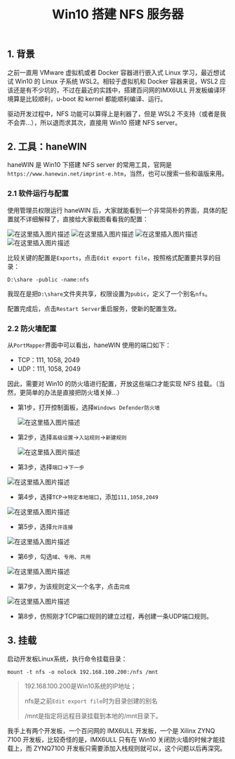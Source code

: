 ﻿---
title: Win10 搭建 NFS 服务器
tags: [工具, NFS]
---

## 1. 背景

之前一直用 VMware 虚拟机或者 Docker 容器进行嵌入式 Linux 学习，最近想试试 Win10 的 Linux 子系统 WSL2。相较于虚拟机和 Docker 容器来说，WSL2 应该还是有不少坑的，不过在最近的实践中，搭建百问网的IMX6ULL 开发板编译环境算是比较顺利，u-boot 和 kernel 都能顺利编译、运行。

驱动开发过程中，NFS 功能可以算得上是利器了，但是 WSL2 不支持（或者是我不会弄...），所以退而求其次，直接用 Win10 搭建 NFS server。



## 2. 工具：haneWIN

haneWIN 是 Win10 下搭建 NFS server 的常用工具，官网是`https://www.hanewin.net/imprint-e.htm`，当然，也可以搜索一些和谐版来用。



### 2.1 软件运行与配置

使用管理员权限运行 haneWIN 后，大家就能看到一个非常简朴的界面，具体的配置就不详细解释了，直接给大家截图看看我的配置：

![在这里插入图片描述](haneWIN搭建Win10NFS服务器.assets/watermark,type_ZmFuZ3poZW5naGVpdGk,shadow_10,text_aHR0cHM6Ly9ibG9nLmNzZG4ubmV0L3cwODAxMTAxMTE3,size_16,color_FFFFFF,t_70.png)
![在这里插入图片描述](haneWIN搭建Win10NFS服务器.assets/watermark,type_ZmFuZ3poZW5naGVpdGk,shadow_10,text_aHR0cHM6Ly9ibG9nLmNzZG4ubmV0L3cwODAxMTAxMTE3,size_16,color_FFFFFF,t_70-16596909717723.png)
![在这里插入图片描述](haneWIN搭建Win10NFS服务器.assets/watermark,type_ZmFuZ3poZW5naGVpdGk,shadow_10,text_aHR0cHM6Ly9ibG9nLmNzZG4ubmV0L3cwODAxMTAxMTE3,size_16,color_FFFFFF,t_70-16596909740456.png)
![在这里插入图片描述](haneWIN搭建Win10NFS服务器.assets/watermark,type_ZmFuZ3poZW5naGVpdGk,shadow_10,text_aHR0cHM6Ly9ibG9nLmNzZG4ubmV0L3cwODAxMTAxMTE3,size_16,color_FFFFFF,t_70-16596909766789.png)


比较关键的配置是`Exports`，点击`Edit export file`，按照格式配置要共享的目录：

```
D:\share -public -name:nfs
```

我现在是把`D:\share`文件夹共享，权限设置为`pubic`，定义了一个别名`nfs`。

配置完成后，点击`Restart Server`重启服务，使新的配置生效。



### 2.2 防火墙配置

从`PortMapper`界面中可以看出，haneWIN 使用的端口如下：

- TCP：111, 1058, 2049
- UDP：111, 1058, 2049

因此，需要对 Win10 的防火墙进行配置，开放这些端口才能实现 NFS 挂载。（当然，更简单的办法是直接把防火墙关掉...）

- 第1步，打开控制面板，选择`Windows Defender防火墙`

  ![在这里插入图片描述](haneWIN搭建Win10NFS服务器.assets/watermark,type_ZmFuZ3poZW5naGVpdGk,shadow_10,text_aHR0cHM6Ly9ibG9nLmNzZG4ubmV0L3cwODAxMTAxMTE3,size_16,color_FFFFFF,t_70-165969099122012.png)


- 第2步，选择`高级设置`->`入站规则`->`新建规则`

  ![在这里插入图片描述](haneWIN搭建Win10NFS服务器.assets/watermark,type_ZmFuZ3poZW5naGVpdGk,shadow_10,text_aHR0cHM6Ly9ibG9nLmNzZG4ubmV0L3cwODAxMTAxMTE3,size_16,color_FFFFFF,t_70-165969099359915.png)


- 第3步，选择`端口`->`下一步`

![在这里插入图片描述](haneWIN搭建Win10NFS服务器.assets/watermark,type_ZmFuZ3poZW5naGVpdGk,shadow_10,text_aHR0cHM6Ly9ibG9nLmNzZG4ubmV0L3cwODAxMTAxMTE3,size_16,color_FFFFFF,t_70-165969099577518.png)


- 第4步，选择`TCP`->`特定本地端口`，添加`111,1058,2049`

![在这里插入图片描述](haneWIN搭建Win10NFS服务器.assets/watermark,type_ZmFuZ3poZW5naGVpdGk,shadow_10,text_aHR0cHM6Ly9ibG9nLmNzZG4ubmV0L3cwODAxMTAxMTE3,size_16,color_FFFFFF,t_70-165969099864921.png)


- 第5步，选择`允许连接`

![在这里插入图片描述](haneWIN搭建Win10NFS服务器.assets/watermark,type_ZmFuZ3poZW5naGVpdGk,shadow_10,text_aHR0cHM6Ly9ibG9nLmNzZG4ubmV0L3cwODAxMTAxMTE3,size_16,color_FFFFFF,t_70-165969100119424.png)


- 第6步，勾选`域`、`专用`、`共用`

![在这里插入图片描述](haneWIN搭建Win10NFS服务器.assets/watermark,type_ZmFuZ3poZW5naGVpdGk,shadow_10,text_aHR0cHM6Ly9ibG9nLmNzZG4ubmV0L3cwODAxMTAxMTE3,size_16,color_FFFFFF,t_70-165969100378927.png)


- 第7步，为该规则定义一个名字，点击`完成`

![在这里插入图片描述](haneWIN搭建Win10NFS服务器.assets/watermark,type_ZmFuZ3poZW5naGVpdGk,shadow_10,text_aHR0cHM6Ly9ibG9nLmNzZG4ubmV0L3cwODAxMTAxMTE3,size_16,color_FFFFFF,t_70-165969100666630.png)


- 第8步，仿照刚才TCP端口规则的建立过程，再创建一条UDP端口规则。

  

## 3. 挂载

启动开发板Linux系统，执行命令挂载目录：

```
mount -t nfs -o nolock 192.168.100.200:/nfs /mnt
```

> 192.168.100.200是Win10系统的IP地址；
>
> nfs是之前`Edit export file`时为目录创建的别名
>
> /mnt是指定将远程目录挂载到本地的/mnt目录下。

我手上有两个开发板，一个百问网的 IMX6ULL 开发板，一个是 Xilinx ZYNQ 7100 开发板，比较奇怪的是，IMX6ULL 只有在 Win10 关闭防火墙的时候才能挂载上，而 ZYNQ7100 开发板只需要添加入栈规则就可以，这个问题以后再深究。
